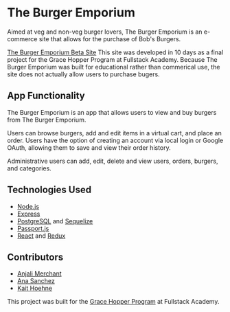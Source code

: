 # The Burger Emporium

Aimed at veg and non-veg burger lovers, The Burger Emporium is an e-commerce site that allows for the purchase of Bob's Burgers.

[The Burger Emporium Beta Site](https://burger-emporium.herokuapp.com/)
     This site was developed in 10 days as a final project for the Grace Hopper Program at Fullstack Academy. Because The Burger Emporium was built for educational rather than commerical use, the site does not actually allow users to purchase bugers.

## App Functionality

The Burger Emporium is an app that allows users to view and buy burgers from The Burger Emporium.

Users can browse burgers, add and edit items in a virtual cart, and place an order. Users have the option of creating an account via local login or Google OAuth, allowing them to save and view their order history.

Administrative users can add, edit, delete and view users, orders, burgers, and categories.

## Technologies Used

* [Node.js](https://nodejs.org/en/)
* [Express](https://expressjs.com/)
* [PostgreSQL](https://www.postgresql.org/) and [Sequelize](http://docs.sequelizejs.com/)
* [Passport.js](http://www.passportjs.org/)
* [React](https://reactjs.org/) and [Redux](https://redux.js.org/)


## Contributors

* [Anjali Merchant](https://github.com/anjiemerchant)
* [Ana Sanchez](https://github.com/anacsanchez)
* [Kait Hoehne](https://github.com/k-vosswinkel)

This project was built for the [Grace Hopper Program](https://www.gracehopper.com/) at Fullstack Academy.
